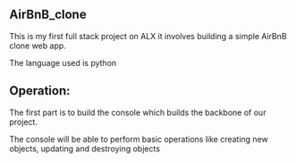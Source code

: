 ## AirBnB_clone

This is my first full stack project on ALX it involves building a simple AirBnB clone web app.

The language used is python

## Operation: 

The first part is to build the console which builds the backbone of our project.

The console will be able to perform basic operations like creating new objects, updating and destroying objects

